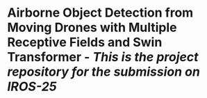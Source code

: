 # Airborne Object Detection from Moving Drones with Multiple Receptive Fields and Swin Transformer - _This is the project repository for the submission on IROS-25_

